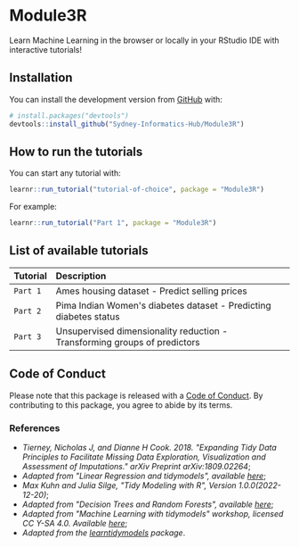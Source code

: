 # Module3R

Learn Machine Learning in the browser or locally in your RStudio IDE with interactive tutorials!

## Installation

You can install the development version from [GitHub](https://github.com/) with:

``` r
# install.packages("devtools")
devtools::install_github("Sydney-Informatics-Hub/Module3R")
```

## How to run the tutorials

You can start any tutorial with:

``` r
learnr::run_tutorial("tutorial-of-choice", package = "Module3R")
```

For example:

``` r
learnr::run_tutorial("Part 1", package = "Module3R")
```

## List of available tutorials

| Tutorial | Description                                                       |
|:----------------|:------------------------------------------------------|
| `Part 1` | Ames housing dataset - Predict selling prices                     |
| `Part 2` | Pima Indian Women's diabetes dataset - Predicting diabetes status |
| `Part 3` | Unsupervised dimensionality reduction - Transforming groups of predictors |

## Code of Conduct

Please note that this package is released with a [Code of Conduct](https://pages.github.sydney.edu.au/informatics/sih_codeofconduct/). By contributing to this package, you agree to abide by its terms.

### References

-   *Tierney, Nicholas J, and Dianne H Cook. 2018. "Expanding Tidy Data Principles to Facilitate Missing Data Exploration, Visualization and Assessment of Imputations." arXiv Preprint arXiv:1809.02264*;
-   *Adapted from "Linear Regression and tidymodels", available [here](https://www.gmudatamining.com/lesson-10-r-tutorial.html)*;
-   *Max Kuhn and Julia Silge, "Tidy Modeling with R", Version 1.0.0(2022-12-20)*;
-   *Adapted from "Decision Trees and Random Forests", available [here](https://www.gmudatamining.com/lesson-13-r-tutorial.html)*;
-   *Adapted from "Machine Learning with tidymodels" workshop, licensed CC Y-SA 4.0. Available [here](https://workshops.tidymodels.org/)*;
-   *Adapted from the [learntidymodels](https://github.com/tidymodels/learntidymodels) package*.

